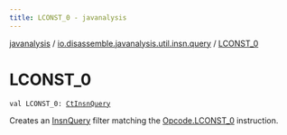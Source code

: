```yaml
---
title: LCONST_0 - javanalysis
---
```


[javanalysis](../index.html) / [io.disassemble.javanalysis.util.insn.query](index.html) / [LCONST_0](./-l-c-o-n-s-t_0.html)

# LCONST_0

`val LCONST_0: `[`CtInsnQuery`](-ct-insn-query/index.html)

Creates an [InsnQuery](-insn-query/index.html) filter matching the [Opcode.LCONST_0](#) instruction.

